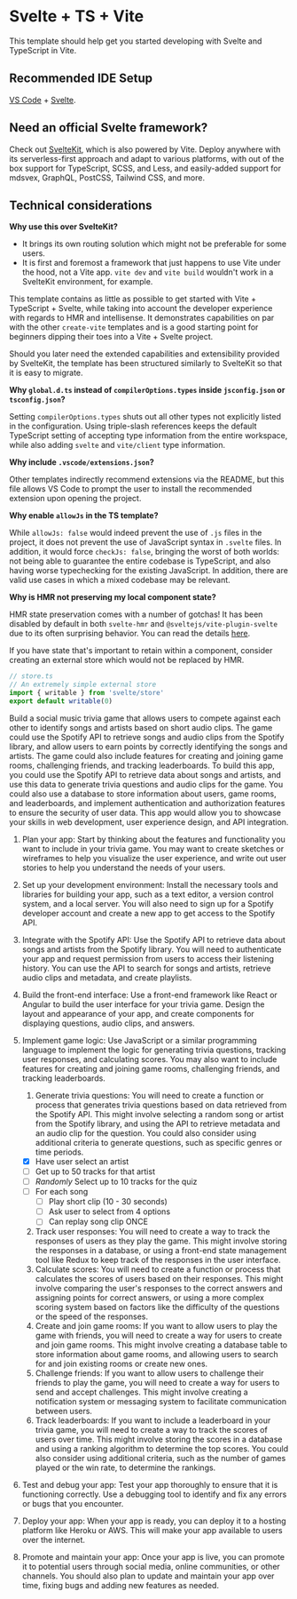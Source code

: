 # Svelte + TS + Vite

This template should help get you started developing with Svelte and TypeScript in Vite.

## Recommended IDE Setup

[VS Code](https://code.visualstudio.com/) + [Svelte](https://marketplace.visualstudio.com/items?itemName=svelte.svelte-vscode).

## Need an official Svelte framework?

Check out [SvelteKit](https://github.com/sveltejs/kit#readme), which is also powered by Vite. Deploy anywhere with its serverless-first approach and adapt to various platforms, with out of the box support for TypeScript, SCSS, and Less, and easily-added support for mdsvex, GraphQL, PostCSS, Tailwind CSS, and more.

## Technical considerations

**Why use this over SvelteKit?**

- It brings its own routing solution which might not be preferable for some users.
- It is first and foremost a framework that just happens to use Vite under the hood, not a Vite app.
  `vite dev` and `vite build` wouldn't work in a SvelteKit environment, for example.

This template contains as little as possible to get started with Vite + TypeScript + Svelte, while taking into account the developer experience with regards to HMR and intellisense. It demonstrates capabilities on par with the other `create-vite` templates and is a good starting point for beginners dipping their toes into a Vite + Svelte project.

Should you later need the extended capabilities and extensibility provided by SvelteKit, the template has been structured similarly to SvelteKit so that it is easy to migrate.

**Why `global.d.ts` instead of `compilerOptions.types` inside `jsconfig.json` or `tsconfig.json`?**

Setting `compilerOptions.types` shuts out all other types not explicitly listed in the configuration. Using triple-slash references keeps the default TypeScript setting of accepting type information from the entire workspace, while also adding `svelte` and `vite/client` type information.

**Why include `.vscode/extensions.json`?**

Other templates indirectly recommend extensions via the README, but this file allows VS Code to prompt the user to install the recommended extension upon opening the project.

**Why enable `allowJs` in the TS template?**

While `allowJs: false` would indeed prevent the use of `.js` files in the project, it does not prevent the use of JavaScript syntax in `.svelte` files. In addition, it would force `checkJs: false`, bringing the worst of both worlds: not being able to guarantee the entire codebase is TypeScript, and also having worse typechecking for the existing JavaScript. In addition, there are valid use cases in which a mixed codebase may be relevant.

**Why is HMR not preserving my local component state?**

HMR state preservation comes with a number of gotchas! It has been disabled by default in both `svelte-hmr` and `@sveltejs/vite-plugin-svelte` due to its often surprising behavior. You can read the details [here](https://github.com/rixo/svelte-hmr#svelte-hmr).

If you have state that's important to retain within a component, consider creating an external store which would not be replaced by HMR.

```ts
// store.ts
// An extremely simple external store
import { writable } from 'svelte/store'
export default writable(0)
```

Build a social music trivia game that allows users to compete against each other to identify songs and artists based on short audio clips. The game could use the Spotify API to retrieve songs and audio clips from the Spotify library, and allow users to earn points by correctly identifying the songs and artists. The game could also include features for creating and joining game rooms, challenging friends, and tracking leaderboards.
To build this app, you could use the Spotify API to retrieve data about songs and artists, and use this data to generate trivia questions and audio clips for the game. You could also use a database to store information about users, game rooms, and leaderboards, and implement authentication and authorization features to ensure the security of user data. This app would allow you to showcase your skills in web development, user experience design, and API integration.

1. Plan your app: Start by thinking about the features and functionality you want to include in your trivia game. You may want to create sketches or wireframes to help you visualize the user experience, and write out user stories to help you understand the needs of your users.
2. Set up your development environment: Install the necessary tools and libraries for building your app, such as a text editor, a version control system, and a local server. You will also need to sign up for a Spotify developer account and create a new app to get access to the Spotify API.
3. Integrate with the Spotify API: Use the Spotify API to retrieve data about songs and artists from the Spotify library. You will need to authenticate your app and request permission from users to access their listening history. You can use the API to search for songs and artists, retrieve audio clips and metadata, and create playlists.
4. Build the front-end interface: Use a front-end framework like React or Angular to build the user interface for your trivia game. Design the layout and appearance of your app, and create components for displaying questions, audio clips, and answers.
5. Implement game logic: Use JavaScript or a similar programming language to implement the logic for generating trivia questions, tracking user responses, and calculating scores. You may also want to include features for creating and joining game rooms, challenging friends, and tracking leaderboards.
    1. Generate trivia questions: You will need to create a function or process that generates trivia questions based on data retrieved from the Spotify API. This might involve selecting a random song or artist from the Spotify library, and using the API to retrieve metadata and an audio clip for the question. You could also consider using additional criteria to generate questions, such as specific genres or time periods.
    - [x] Have user select an artist
    - [ ] Get up to 50 tracks for that artist
    - [ ] *Randomly* Select up to 10 tracks for the quiz
    - [ ] For each song
      - [ ] Play short clip (10 - 30 seconds)
      - [ ] Ask user to select from 4 options
      - [ ] Can replay song clip ONCE
    2. Track user responses: You will need to create a way to track the responses of users as they play the game. This might involve storing the responses in a database, or using a front-end state management tool like Redux to keep track of the responses in the user interface.
    3. Calculate scores: You will need to create a function or process that calculates the scores of users based on their responses. This might involve comparing the user's responses to the correct answers and assigning points for correct answers, or using a more complex scoring system based on factors like the difficulty of the questions or the speed of the responses.
    4. Create and join game rooms: If you want to allow users to play the game with friends, you will need to create a way for users to create and join game rooms. This might involve creating a database table to store information about game rooms, and allowing users to search for and join existing rooms or create new ones.
    5. Challenge friends: If you want to allow users to challenge their friends to play the game, you will need to create a way for users to send and accept challenges. This might involve creating a notification system or messaging system to facilitate communication between users.
    6. Track leaderboards: If you want to include a leaderboard in your trivia game, you will need to create a way to track the scores of users over time. This might involve storing the scores in a database and using a ranking algorithm to determine the top scores. You could also consider using additional criteria, such as the number of games played or the win rate, to determine the rankings.

6. Test and debug your app: Test your app thoroughly to ensure that it is functioning correctly. Use a debugging tool to identify and fix any errors or bugs that you encounter.
7. Deploy your app: When your app is ready, you can deploy it to a hosting platform like Heroku or AWS. This will make your app available to users over the internet.
8. Promote and maintain your app: Once your app is live, you can promote it to potential users through social media, online communities, or other channels. You should also plan to update and maintain your app over time, fixing bugs and adding new features as needed.
